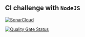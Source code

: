 ## CI challenge with `NodeJS`

[![SonarCloud](https://sonarcloud.io/images/project_badges/sonarcloud-white.svg)](https://sonarcloud.io/summary/new_code?id=node-ci-challenge)

[![Quality Gate Status](https://sonarcloud.io/api/project_badges/measure?project=node-ci-challenge&metric=alert_status)](https://sonarcloud.io/summary/new_code?id=node-ci-challenge)
